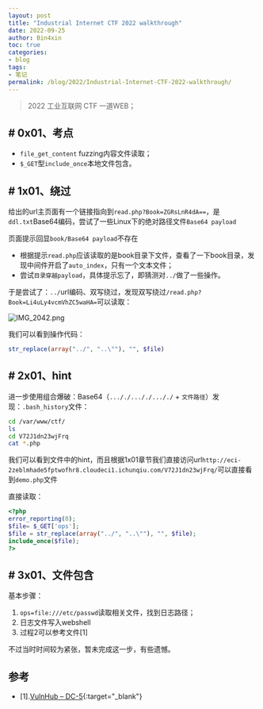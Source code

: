 ```yaml
---
layout: post
title: "Industrial Internet CTF 2022 walkthrough"
date: 2022-09-25
author: Bin4xin
toc: true
categories:
- blog
tags:
- 笔记
permalink: /blog/2022/Industrial-Internet-CTF-2022-walkthrough/
---
```


> 2022 工业互联网 CTF 一道WEB；

## # 0x01、考点

- `file_get_content` fuzzing内容文件读取；
- `$_GET`型`include_once`本地文件包含。

## # 1x01、绕过

给出的url主页面有一个链接指向到`read.php?Book=ZGRsLnR4dA==`，是`ddl.txt`Base64编码，尝试了一些Linux下的绝对路径文件`Base64 payload`

页面提示回显`book/Base64 payload`不存在

- 根据提示`read.php`应该读取的是book目录下文件，查看了一下book目录，发现中间件开启了`auto_index`，只有一个文本文件；
- 尝试`目录穿越payload`，具体提示忘了，即猜测对`../`做了一些操作。

于是尝试了：`../`url编码、双写绕过，发现双写绕过`/read.php?Book=Li4uLy4vcmVhZC5waHA=`可以读取：

![IMG_2042.png](https://image.yjs2635.xyz/images/2022/09/25/IMG_2042.png)

我们可以看到操作代码：

```php
str_replace(array("../", "..\""), "", $file)
```

## # 2x01、hint

进一步使用组合爆破：Base64（`..././..././..././` + `文件路径`）发现：`.bash_history`文件：

```bash
cd /var/www/ctf/
ls
cd V72J1dn23wjFrq
cat *.php
```

我们可以看到文件中的hint，而且根据1x01章节我们直接访问url`http://eci-2zeblmhade5fptwofhr8.cloudeci1.ichunqiu.com/V72J1dn23wjFrq/`可以直接看到`demo.php`文件

直接读取：

```php
<?php
error_reporting(0);
$file= $_GET['ops'];
$file = str_replace(array("../", "..\""), "", $file);
include_once($file);	
?>
```

## # 3x01、文件包含

基本步骤：

1. `ops=file:///etc/passwd`读取相关文件，找到日志路径；
2. 日志文件写入webshell
3. 过程2可以参考文件[1]

不过当时时间较为紧张，暂未完成这一步，有些遗憾。

## 参考

- [1].[VulnHub – DC-5](https://henkel-security.com/2020/08/vulnhub-dc-5/){:target="_blank"}